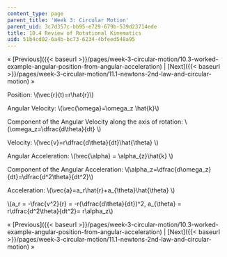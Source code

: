 ```yaml
---
content_type: page
parent_title: 'Week 3: Circular Motion'
parent_uid: 3c7d357c-bb95-e729-679b-539d23714ede
title: 10.4 Review of Rotational Kinematics
uid: 51b4cd02-6a4b-bc73-6234-4bfeed548a95
---
```


« [Previous]({{< baseurl >}}/pages/week-3-circular-motion/10.3-worked-example-angular-position-from-angular-acceleration) | [Next]({{< baseurl >}}/pages/week-3-circular-motion/11.1-newtons-2nd-law-and-circular-motion) »

Position: \\(\\vec{r}(t)=r\\hat{r}\\)

Angular Velocity: \\(\\vec{\\omega}=\\omega\_z \\hat{k}\\)

Component of the Angular Velocity along the axis of rotation: \\(\\omega\_z=\\dfrac{d\\theta}{dt} \\)

Velocity: \\(\\vec{v}=r\\dfrac{d\\theta}{dt}\\hat{\\theta} \\)

Angular Acceleration: \\(\\vec{\\alpha} = \\alpha\_{z}\\hat{k} \\)

Component of the Angular Acceleration: \\(\\alpha\_z=\\dfrac{d\\omega\_z}{dt}=\\dfrac{d^2\\theta}{dt^2}\\)

Acceleration: \\(\\vec{a}=a\_r\\hat{r}+a\_{\\theta}\\hat{\\theta} \\)

\\(a\_r = -\\frac{v^2}{r} = -r(\\dfrac{d\\theta}{dt})^2, a\_{\\theta} = r\\dfrac{d^2\\theta}{dt^2}= r\\alpha\_z\\)

« [Previous]({{< baseurl >}}/pages/week-3-circular-motion/10.3-worked-example-angular-position-from-angular-acceleration) | [Next]({{< baseurl >}}/pages/week-3-circular-motion/11.1-newtons-2nd-law-and-circular-motion) »